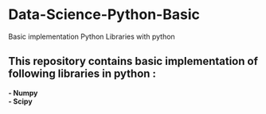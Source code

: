 # Data-Science-Python-Basic
Basic implementation Python Libraries with python
## This repository contains basic implementation of following libraries in python :
   **- Numpy**<br/>
   **- Scipy**<br/>
   
